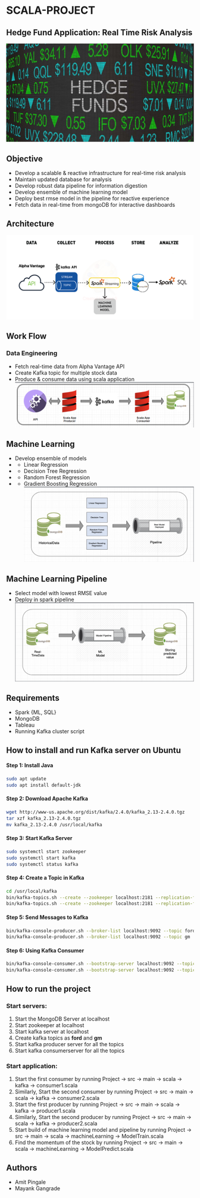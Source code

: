 # SCALA-PROJECT 
## Hedge Fund Application: Real Time Risk Analysis

![alt text](/hedge-fund-real-time-analysis/Images/Hedge-Funds.jpg "Logo Title")

## Objective
* Develop a scalable & reactive infrastructure for real-time risk analysis
* Maintain updated database for analysis
* Develop robust data pipeline for information digestion
* Develop ensemble of machine learning model 
* Deploy best rmse model in the pipeline for reactive experience
* Fetch data in real-time from mongoDB for interactive dashboards

## Architecture
![alt text](/hedge-fund-real-time-analysis/Images/ScalaProjectArchitecture.png "Architecture")

## Work Flow
### Data Engineering
* Fetch real-time data from Alpha Vantage API
* Create Kafka topic for multiple stock data
* Produce & consume data using scala application
![alt text](/hedge-fund-real-time-analysis/Images/Kafka.png "Kafka")

## Machine Learning
* Develop ensemble of models
* * Linear Regression
* * Decision Tree Regression
* * Random Forest Regression
* * Gradient Boosting Regression
![alt text](https://github.com/amitpingale92/Big-Data-Scala-Final-Project/blob/master/Images/MachineLearning.png "ML Model")

## Machine Learning Pipeline
* Select model with lowest RMSE value
* Deploy in spark pipeline
![alt text](/hedge-fund-real-time-analysis/Images/MachineLearningPipeline.png "Pipeline")

## Requirements
* Spark {ML, SQL}
* MongoDB
* Tableau
* Running Kafka cluster script

## How to install and run Kafka server on Ubuntu

#### Step 1: Install Java
```sh
sudo apt update
sudo apt install default-jdk
```

#### Step 2: Download Apache Kafka
```sh
wget http://www-us.apache.org/dist/kafka/2.4.0/kafka_2.13-2.4.0.tgz
tar xzf kafka_2.13-2.4.0.tgz
mv kafka_2.13-2.4.0 /usr/local/kafka
```

#### Step 3: Start Kafka Server
```sh
sudo systemctl start zookeeper
sudo systemctl start kafka
sudo systemctl status kafka
```

#### Step 4: Create a Topic in Kafka
```sh
cd /usr/local/kafka
bin/kafka-topics.sh --create --zookeeper localhost:2181 --replication-factor 1 --partitions 1 --topic ford
bin/kafka-topics.sh --create --zookeeper localhost:2181 --replication-factor 1 --partitions 1 --topic gm
```

#### Step 5: Send Messages to Kafka
```sh
bin/kafka-console-producer.sh --broker-list localhost:9092 --topic ford
bin/kafka-console-producer.sh --broker-list localhost:9092 --topic gm
```

#### Step 6: Using Kafka Consumer
```sh
bin/kafka-console-consumer.sh --bootstrap-server localhost:9092 --topic ford --from-beginning
bin/kafka-console-consumer.sh --bootstrap-server localhost:9092 --topic gm --from-beginning
```
## How to run the project
### Start servers:
1. Start the MongoDB Server at localhost
2. Start zookeeper at localhost
3. Start kafka server at localhost
4. Create kafka topics as **ford** and **gm**
5. Start kafka producer server for all the topics
6. Start kafka consumerserver for all the topics

### Start application:
1. Start the first consumer by running Project -> src -> main -> scala -> kafka  -> consumer1.scala
2. Similarly, Start the second consumer by running Project -> src -> main -> scala -> kafka  -> consumer2.scala
3. Start the first producer by running Project -> src -> main -> scala -> kafka  -> producer1.scala
4. Similarly, Start the second producer by running Project -> src -> main -> scala -> kafka  -> producer2.scala 
5. Start build of machine learning model and pipeline by running Project -> src -> main -> scala -> machineLearning  -> ModelTrain.scala
6. Find the momentum of the stock by running Project -> src -> main -> scala -> machineLearning  -> ModelPredict.scala

## Authors
* Amit Pingale
* Mayank Gangrade
